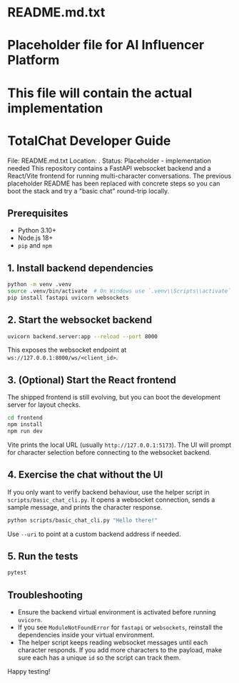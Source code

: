 # README.md.txt
# Placeholder file for AI Influencer Platform
# This file will contain the actual implementation
# TotalChat Developer Guide

File: README.md.txt
Location: .
Status: Placeholder - implementation needed
This repository contains a FastAPI websocket backend and a React/Vite frontend for
running multi-character conversations. The previous placeholder README has been
replaced with concrete steps so you can boot the stack and try a "basic chat"
round-trip locally.

## Prerequisites
- Python 3.10+
- Node.js 18+
- `pip` and `npm`

## 1. Install backend dependencies
```bash
python -m venv .venv
source .venv/bin/activate  # On Windows use `.venv\\Scripts\\activate`
pip install fastapi uvicorn websockets
```

## 2. Start the websocket backend
```bash
uvicorn backend.server:app --reload --port 8000
```
This exposes the websocket endpoint at `ws://127.0.0.1:8000/ws/<client_id>`.

## 3. (Optional) Start the React frontend
The shipped frontend is still evolving, but you can boot the development server
for layout checks.
```bash
cd frontend
npm install
npm run dev
```
Vite prints the local URL (usually `http://127.0.0.1:5173`). The UI will prompt
for character selection before connecting to the websocket backend.

## 4. Exercise the chat without the UI
If you only want to verify backend behaviour, use the helper script in
`scripts/basic_chat_cli.py`. It opens a websocket connection, sends a sample
message, and prints the character response.
```bash
python scripts/basic_chat_cli.py "Hello there!"
```
Use `--uri` to point at a custom backend address if needed.

## 5. Run the tests
```bash
pytest
```

## Troubleshooting
- Ensure the backend virtual environment is activated before running `uvicorn`.
- If you see `ModuleNotFoundError` for `fastapi` or `websockets`, reinstall the
  dependencies inside your virtual environment.
- The helper script keeps reading websocket messages until each character
  responds. If you add more characters to the payload, make sure each has a
  unique `id` so the script can track them.

Happy testing!